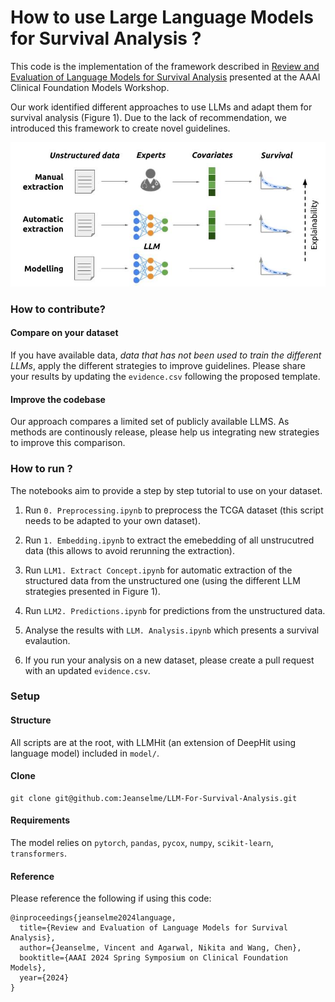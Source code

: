 # How to use Large Language Models for Survival Analysis ?

This code is the implementation of the framework described in [Review and Evaluation of Language Models for Survival Analysis](https://openreview.net/forum?id=ZLUsZ52ibx) presented at the AAAI Clinical Foundation Models Workshop.

Our work identified different approaches to use LLMs and adapt them for survival analysis (Figure 1). Due to the lack of recommendation, we introduced this framework to create novel guidelines.

![LLM For Survival Analysis](img/sallm.jpg?raw=true "Figure 1: Survival analysis from unstrucutred data")

### How to contribute?
#### Compare on your dataset
If you have available data, *data that has not been used to train the different LLMs*, apply the different strategies to improve guidelines. Please share your results by updating the `evidence.csv` following the proposed template.

#### Improve the codebase
Our approach compares a limited set of publicly available LLMS. As methods are continously release, please help us integrating new strategies to improve this comparison.

### How to run ?
The notebooks aim to provide a step by step tutorial to use on your dataset.
1. Run `0. Preprocessing.ipynb` to preprocess the TCGA dataset (this script needs to be adapted to your own dataset).
2. Run `1. Embedding.ipynb` to extract the emebedding of all unstrucutred data (this allows to avoid rerunning the extraction).
3. Run `LLM1. Extract Concept.ipynb` for automatic extraction of the structured data from the unstructured one (using the different LLM strategies presented in Figure 1).
4. Run `LLM2. Predictions.ipynb` for predictions from the unstructured data.
5. Analyse the results with  `LLM. Analysis.ipynb` which presents a survival evalaution.

6. If you run your analysis on a new dataset, please create a pull request with an updated `evidence.csv`. 

### Setup
#### Structure
All scripts are at the root, with LLMHit (an extension of DeepHit using language model) included in `model/`.

#### Clone
```
git clone git@github.com:Jeanselme/LLM-For-Survival-Analysis.git
```

#### Requirements
The model relies on `pytorch`, `pandas`, `pycox`, `numpy`, `scikit-learn`, `transformers`.  

#### Reference
Please reference the following if using this code:
```
@inproceedings{jeanselme2024language,
  title={Review and Evaluation of Language Models for Survival Analysis},
  author={Jeanselme, Vincent and Agarwal, Nikita and Wang, Chen},
  booktitle={AAAI 2024 Spring Symposium on Clinical Foundation Models},
  year={2024}
}
```
